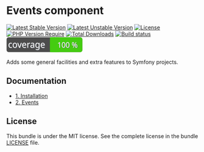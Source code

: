# Events component

[![Latest Stable Version](https://poser.pugx.org/softspring/events/v/stable.svg)](https://packagist.org/packages/softspring/events)
[![Latest Unstable Version](https://poser.pugx.org/softspring/events/v/unstable.svg)](https://packagist.org/packages/softspring/events)
[![License](https://poser.pugx.org/softspring/events/license.svg)](https://packagist.org/packages/softspring/events)
[![PHP Version Require](http://poser.pugx.org/softspring/events/require/php)](https://packagist.org/packages/softspring/events)
[![Total Downloads](https://poser.pugx.org/softspring/events/downloads)](https://packagist.org/packages/softspring/events)
[![Build status](https://github.com/softspring/events/actions/workflows/php.yml/badge.svg?branch=5.2)](https://github.com/softspring/events/actions/workflows/php.yml)
![Coverage](https://raw.githubusercontent.com/softspring/events/5.2/.github/badges/coverage.svg)

Adds some general facilities and extra features to Symfony projects.

## Documentation

* [1. Installation](docs/1_installation.md)
* [2. Events](docs/2_events.md)

## License

This bundle is under the MIT license. See the complete license in the bundle [LICENSE](LICENSE) file.

